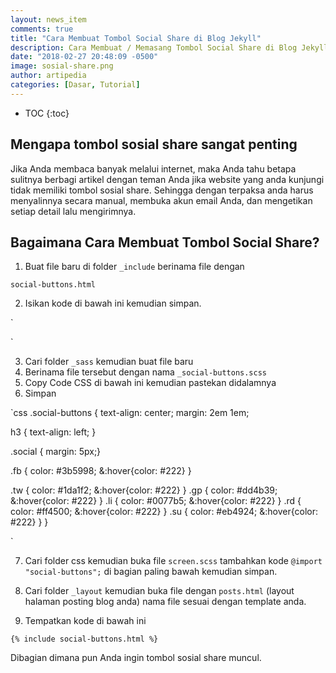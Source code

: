 ```yaml
---
layout: news_item
comments: true
title: "Cara Membuat Tombol Social Share di Blog Jekyll"
description: Cara Membuat / Memasang Tombol Social Share di Blog Jekyll dengan mudah tanpa javascript bagi pemula.
date: "2018-02-27 20:48:09 -0500"
image: sosial-share.png
author: artipedia
categories: [Dasar, Tutorial]
---
```

* TOC
{:toc}

## Mengapa tombol sosial share sangat penting

Jika Anda membaca banyak melalui internet, maka Anda tahu betapa sulitnya berbagi artikel dengan teman Anda jika website yang anda kunjungi tidak memiliki tombol sosial share. Sehingga dengan terpaksa anda harus menyalinnya secara manual, membuka akun email Anda, dan mengetikan setiap detail lalu mengirimnya.

## Bagaimana Cara Membuat Tombol Social Share?

1. Buat file baru di folder `_include` berinama file dengan

`social-buttons.html`

2. Isikan kode di bawah ini kemudian simpan.

`
<div class="social-buttons">
<a href="https://facebook.com/sharer.php?u={{ site.url }}{{ page.url }}" rel="nofollow" target="_blank" title="Share on Facebook" class="z-2 z-h social fb" onclick="window.open(this.href, 'mywin', 'left=20,top=20,width=500,height=500,toolbar=1,resizable=0'); return false;"><i class="fa fa-facebook-square fa-2x" aria-hidden="true"></i></a>
<a href="https://twitter.com/intent/tweet?text={{ page.title }}&url={{ site.url }}{{ page.url }}&via=bootyocean18" rel="nofollow" target="_blank" title="Share on Twitter" class="z-2 z-h social tw" onclick="window.open(this.href, 'mywin','left=20,top=20,width=500,height=500,toolbar=1,resizable=0'); return false;"><i class="fa fa-twitter-square fa-2x" aria-hidden="true"></i></a>
<a href="https://plus.google.com/share?url={{ site.url }}{{ page.url }}" rel="nofollow" target="_blank" title="Share on Google+" class="z-2 z-h social gp" onclick="window.open(this.href, 'mywin','left=20,top=20,width=500,height=500,toolbar=1,resizable=0'); return false;"><i class="fa fa-google-plus-square fa-2x" aria-hidden="true"></i></a>
<a href="http://www.linkedin.com/shareArticle?mini=true&url={{ site.url }}{{ page.url }}&title={{ page.title }}&summary={{ page.summary }}&source={{ site.url }}" rel="nofollow" target="_blank" title="Share On LinkedIn" class="z-2 z-h social li" onclick="window.open(this.href, 'mywin','left=20,top=20,width=500,height=500,toolbar=1,resizable=0'); return false;"><i class="fa fa-linkedin-square fa-2x" aria-hidden="true"></i></a>
<a href="http://www.reddit.com/submit?url={{ site.url }}{{ page.url }}&title={{ page.title }}" rel="nofollow" target="_blank" title="Share On Reddit" class="z-2 z-h social rd" onclick="window.open(this.href, 'mywin','left=20,top=20,width=500,height=500,toolbar=1,resizable=0'); return false;"><i class="fa fa-reddit-square fa-2x" aria-hidden="true"></i></a>
<a href="http://www.stumbleupon.com/submit?url={{ site.url }}{{ page.url }}&title={{ page.title }}" rel="nofollow" target="_blank" title="Stumble This Page" class="z-2 z-h social su" onclick="window.open(this.href, 'mywin','left=20,top=20,width=500,height=500,toolbar=1,resizable=0'); return false;"><i class="fa fa-stumbleupon-circle fa-2x" aria-hidden="true"></i></a>
</div>

`


3. Cari folder `_sass` kemudian buat file baru
4. Berinama file tersebut dengan  nama `_social-buttons.scss`
5. Copy Code CSS di bawah ini kemudian pastekan didalamnya
6. Simpan


`css
.social-buttons {
  text-align: center;
  margin: 2em 1em;

  h3 {
    text-align: left;
  }

  .social {
    margin: 5px;}

  .fb {
   color:  #3b5998;
     &:hover{color: #222}
  }

  .tw {
color: #1da1f2;
    &:hover{color: #222}
  }
  .gp {
color: #dd4b39;
    &:hover{color: #222}
  }
  .li {
color: #0077b5;
 &:hover{color: #222}  }
  .rd {
color: #ff4500;
 &:hover{color: #222}
  }
  .su {
color: #eb4924;
 &:hover{color: #222}
  }
}

`


7. Cari folder css kemudian buka file <code>screen.scss</code>  tambahkan kode  <code>@import "social-buttons";</code> di bagian paling bawah kemudian simpan.

8. Cari folder <code>_layout</code> kemudian buka file dengan <code>posts.html</code> (layout halaman posting blog anda) nama file sesuai dengan template anda.

9. Tempatkan kode di bawah ini 

`
{% include social-buttons.html %}
`


Dibagian dimana pun Anda ingin tombol sosial share muncul.

